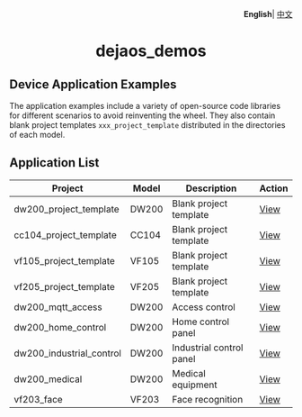 <p align="right">
    <b>English</b>| <a href="./README_CN.md">中文</a>
</p>

<h1 align="center">dejaos_demos</h1>

## Device Application Examples
The application examples include a variety of open-source code libraries for different scenarios to avoid reinventing the wheel. They also contain blank project templates `xxx_project_template` distributed in the directories of each model.

## Application List


| Project | Model | Description | Action |
| --- | --- | --- | --- |
| dw200_project_template | DW200 | Blank project template | <a href="./dw200/dw200_project_template/" target="_blank">View</a> |
| cc104_project_template | CC104 | Blank project template | <a href="./cc104/cc104_project_template/" target="_blank">View</a> |
| vf105_project_template | VF105 | Blank project template | <a href="./vf105/vf105_project_template/" target="_blank">View</a> |
| vf205_project_template | VF205 | Blank project template | <a href="./vf205/vf205_project_template/" target="_blank">View</a> |
| dw200_mqtt_access | DW200 | Access control | <a href="./dw200/dw200_mqtt_access/" target="_blank">View</a> |
| dw200_home_control | DW200 | Home control panel | <a href="./dw200/dw200_home_control/" target="_blank">View</a> |
| dw200_industrial_control | DW200 | Industrial control panel | <a href="./dw200/dw200_industrial_control/" target="_blank">View</a> |
| dw200_medical | DW200 | Medical equipment | <a href="./dw200/dw200_medical/" target="_blank">View</a> |
| vf203_face | VF203 | Face recognition | <a href="./vf203/vf203_face/" target="_blank">View</a> |
